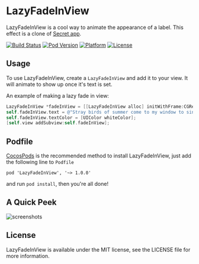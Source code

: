 # LazyFadeInView
LazyFadeInView is a cool way to animate the appearance of a label. This effect is a clone of [Secret app](https://itunes.apple.com/us/app/secret-speak-freely/id775307543?mt=8). 

[![Build Status](https://travis-ci.org/itouch2/LazyFadeInView.svg)](https://travis-ci.org/itouch2/LazyFadeInView)
[![Pod Version](http://img.shields.io/cocoapods/v/LazyFadeInView.svg?style=flat)](http://cocoapods.org/?q=LazyFadeInView)
[![Platform](http://img.shields.io/cocoapods/p/LazyFadeInView.svg?style=flat)](http://cocoapods.org/?q=LazyFadeInView)
[![License](http://img.shields.io/cocoapods/l/LazyFadeInView.svg?style=flat)](https://github.com/itouch2/LazyFadeInView/blob/master/LICENSE)


## Usage
To use LazyFadeInView, create a `LazyFadeInView` and add it to your view. It will animate to show up once it's text is set.

An example of making a lazy fade in view:

```objective-c
LazyFadeInView *fadeInView = [[LazyFadeInView alloc] initWithFrame:CGRectMake(20, 120, 280, 200)];
self.fadeInView.text = @"Stray birds of summer come to my window to sing and fly away.";
self.fadeInView.textColor = [UIColor whiteColor];
[self.view addSubview:self.fadeInView];
```

## Podfile

[CocosPods](http://cocosPods.org) is the recommended method to install LazyFadeInView, just add the following line to `Podfile`

```
pod 'LazyFadeInView', '~> 1.0.0'
```

and run `pod install`, then you're all done!

## A Quick Peek
![screenshots](https://cloud.githubusercontent.com/assets/4316898/2808172/95280184-cd14-11e3-876b-ac00ba78fbc9.gif)

## License

LazyFadeInView is available under the MIT license, see the LICENSE file for more information.     
